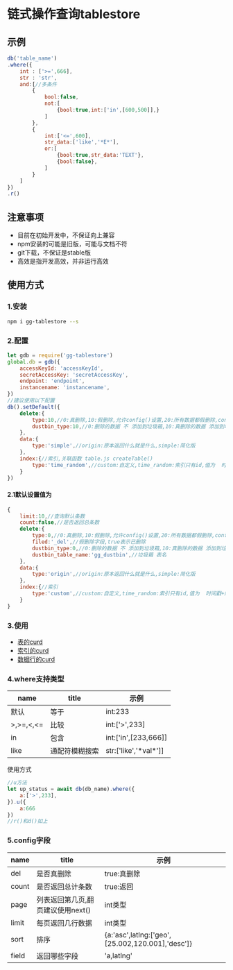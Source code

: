 # 链式操作查询tablestore

## 示例
```js
db('table_name')
.where({
	int : ['>=',666],
	str : 'str',
	and:[//多条件
		{
			bool:false,
			not:[
				{bool:true,int:['in',[600,500]],}
			]
		},
		{
			int:['<=',600],
			str_data:['like','*E*'],
			or:[
				{bool:true,str_data:'TEXT'},
				{bool:false},
			]
		}
	]
})
.r()
```

## 注意事项
- 目前在初始开发中，不保证向上兼容
- npm安装的可能是旧版，可能与文档不符
- git下载，不保证是stable版
- 高效是指开发高效，并非运行高效

## 使用方式
### 1.安装
```sh
npm i gg-tablestore --s
```
### 2.配置
```js
let gdb = require('gg-tablestore')
global.db = gdb({
	accessKeyId: 'accessKeyId',
	secretAccessKey: 'secretAccessKey',
	endpoint: 'endpoint',
	instancename: 'instancename',
})
//建议使用以下配置
db().setDefault({
	delete:{
		type:10,//0:真删除,10:假删除,允许config()设置,20:所有数据都假删除,config()设置无效
		dustbin_type:10,//0:删除的数据 不 添加到垃圾箱,10:真删除的数据 添加到垃圾箱,20:真假 删除的都数据 都添加到垃圾箱
	},
	data:{
		type:'simple',//origin:原本返回什么就是什么,simple:简化版
	},
	index:{//索引,关联函数 table.js createTable()
		type:'time_random',//custom:自定义,time_random:索引只有id,值为  时间戳+随机数
	}
})
```
#### 2.1默认设置值为
```js
{
	limit:10,//查询默认条数
	count:false,//是否返回总条数
	delete:{
		type:0,//0:真删除,10:假删除,允许config()设置,20:所有数据都假删除,config()设置无效
		filed:'_del',//假删除字段,true表示已删除
		dustbin_type:0,//0:删除的数据 不 添加到垃圾箱,10:真删除的数据 添加到垃圾箱,20:真假 删除的都数据 都添加到垃圾箱
		dustbin_table_name:'gg_dustbin',//垃圾箱 表名
	},
	data:{
		type:'origin',//origin:原本返回什么就是什么,simple:简化版
	},
	index:{//索引
		type:'custom',//custom:自定义,time_random:索引只有id,值为  时间戳+随机数
	}
}
```
### 3.使用
- [表的curd](./md/table.md)
- [索引的curd](./md/index.md)
- [数据行的curd](./md/curd.md)
### 4.where支持类型

|name|title|示例|
|-|-|-|
|默认|等于|int:233|
|>,>=,<,<=|比较|int:['>',233]|
|in|包含|int:['in',[233,666]]|
|like|通配符模糊搜索|str:['like','\*val\*']]|

使用方式
```js
//u方法
let up_status = await db(db_name).where({
	a:['>',233],
}).u({
	a:666
})
//r()和d()如上
```

### 5.config字段

|name|title|示例|
|-|-|-|
|del|是否真删除|true:真删除|
|count|是否返回总计条数|true:返回|
|page|列表返回第几页,翻页建议使用next()|int类型|
|limit|每页返回几行数据|int类型|
|sort|排序|{a:'asc',latlng:['geo',[25.002,120.001],'desc']}|
|field|返回哪些字段|'a,latlng'|
